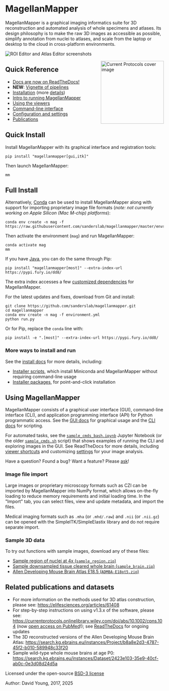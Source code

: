 # MagellanMapper

MagellanMapper is a graphical imaging informatics suite for 3D reconstruction and automated analysis of whole specimens and atlases. Its design philosophy is to make the raw 3D images as accessible as possible, simplify annotation from nuclei to atlases, and scale from the laptop or desktop to the cloud in cross-platform environments.

![ROI Editor and Atlas Editor screenshots](https://user-images.githubusercontent.com/1258953/195321971-955fc46a-f44d-4282-8c78-21708ebaeef1.png)

<a href="https://www.ncbi.nlm.nih.gov/pmc/articles/PMC7781073/"><img align="right" width="200" src="https://user-images.githubusercontent.com/1258953/179440433-0326c4d5-9a9b-4bae-92c7-d09416375bc5.png" title="Current Protocols cover image"></a>


## Quick Reference

- [Docs are now on ReadTheDocs!](https://magellanmapper.readthedocs.io/en/latest/)
- **NEW**: [Vignette of pipelines](bin/sample_cmds_bash.ipynb)
- [Installation](#quick-install) (more [details](docs/install.md))
- [Intro to running MagellanMapper](#run-magellanmapper)
- [Using the viewers](docs/viewers.md)
- [Command-line interface](docs/cli.md)
- [Configuration and settings](docs/settings.md)
- [Publications](#related-publications-and-datasets)


## Quick Install

Install MagellanMapper with its graphical interface and registration tools:

```shell
pip install "magellanmapper[gui,itk]"
```

Then launch MagellanMapper:

```shell
mm
```

## Full Install

Alternatively, [Conda](https://docs.conda.io/en/latest/miniconda.html) can be used to install MagellanMapper along with support for importing proprietary image file formats (*note: not currently working on Apple Silicon (Mac M-chip) platforms*):

```shell
conda env create -n mag -f https://raw.githubusercontent.com/sanderslab/magellanmapper/master/envs/environment_rel.yml
```

Then activate the environment (`mag`) and run MagellanMapper:

```shell
conda activate mag
mm
```

If you have [Java](https://www.azul.com/downloads/?package=jdk), you can do the same through Pip:

```shell
pip install "magellanmapper[most]" --extra-index-url https://pypi.fury.io/dd8/
```

The extra index accesses a few [customized dependencies](docs/install.md#custom-packages) for MagellanMapper.

For the latest updates and fixes, download from Git and install:

```shell
git clone https://github.com/sanderslab/magellanmapper.git
cd magellanmapper
conda env create -n mag -f environment.yml
python run.py
```

Or for Pip, replace the `conda` line with:

```shell
pip install -e ".[most]" --extra-index-url https://pypi.fury.io/dd8/
```


### More ways to install and run

See the [install docs](docs/install.md) for more details, including:

- [Installer scripts](docs/install.md#installer-scripts), which install Miniconda and MagellanMapper without requiring command-line usage
- [Installer packages](docs/install.md#installer-packages), for point-and-click installation

## Using MagellanMapper

MagellanMapper consists of a graphical user interface (GUI), command-line interface (CLI), and application programming interface (API) for Python programmatic access. See the [GUI docs](docs/viewers.md) for graphical usage and the [CLI docs](docs/cli.md) for scripting.

For automated tasks, see the [`sample_cmds_bash.ipynb`](bin/sample_cmds_bash.ipynb) Jupyter Notebook (or the older [`sample_cmds.sh`](bin/sample_cmds.sh) script) that shows examples of running the CLI and exploring images in the GUI. See ReadTheDocs for more details, including [viewer shortcuts](docs/viewers.md) and customizing [settings](docs/settings.md) for your image analysis.

Have a question? Found a bug? Want a feature? Please [ask](https://github.com/sanderslab/magellanmapper/issues)!

### Image file import

Large images or proprietary microscopy formats such as CZI can be imported by MagellanMapper into NumPy format, which allows on-the-fly loading to reduce memory requirements and initial loading time. In the "Import" tab, you can select files, view and update metadata, and import the files.

Medical imaging formats such as `.mha` (or `.mhd/.raw`) and `.nii` (or `.nii.gz`) can be opened with the SimpleITK/SimpleElastix library and do not require separate import. 

### Sample 3D data

To try out functions with sample images, download any of these files:

- [Sample region of nuclei at 4x (`sample_region.zip`)](https://github.com/sanderslab/magellanmapper/releases/download/v1.1.3/sample_region.zip)
- [Sample downsampled tissue cleared whole brain (`sample_brain.zip`)](https://github.com/sanderslab/magellanmapper/releases/download/v1.1.3/sample_brain.zip)
- [Allen Developing Mouse Brain Atlas E18.5 (`ADMBA-E18pt5.zip`)](https://github.com/sanderslab/magellanmapper/releases/download/v1.1.3/ADMBA-E18pt5.zip)

## Related publications and datasets

- For more information on the methods used for 3D atlas construction, please see: https://elifesciences.org/articles/61408
- For step-by-step instructions on using v1.3.x of the software, please see: https://currentprotocols.onlinelibrary.wiley.com/doi/abs/10.1002/cpns.104 (now [open access on PubMed](https://www.ncbi.nlm.nih.gov/pmc/articles/PMC7781073/)!); see [ReadTheDocs](https://magellanmapper.readthedocs.io/en/latest/) for ongoing updates
- The 3D reconstructed versions of the Allen Developing Mouse Brain Atlas: https://search.kg.ebrains.eu/instances/Project/b8a8e2d3-4787-45f2-b010-589948c33f20
- Sample wild-type whole mouse brains at age P0: https://search.kg.ebrains.eu/instances/Dataset/2423e103-35e9-40cf-ab0c-0e3d08d24d5a

Licensed under the open-source [BSD-3 license](LICENSE.txt)

Author: David Young, 2017, 2025
